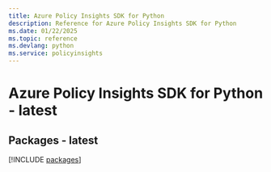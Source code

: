 ```yaml
---
title: Azure Policy Insights SDK for Python
description: Reference for Azure Policy Insights SDK for Python
ms.date: 01/22/2025
ms.topic: reference
ms.devlang: python
ms.service: policyinsights
---
```

# Azure Policy Insights SDK for Python - latest
## Packages - latest
[!INCLUDE [packages](policy-insights-index.md)]